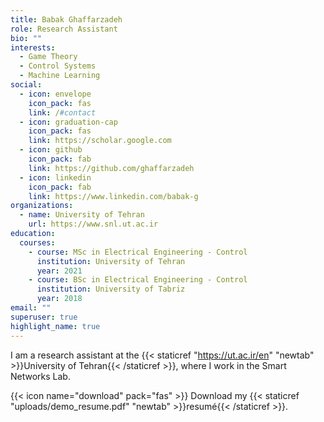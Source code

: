```yaml
---
title: Babak Ghaffarzadeh
role: Research Assistant
bio: ""
interests:
  - Game Theory
  - Control Systems
  - Machine Learning
social:
  - icon: envelope
    icon_pack: fas
    link: /#contact
  - icon: graduation-cap
    icon_pack: fas
    link: https://scholar.google.com
  - icon: github
    icon_pack: fab
    link: https://github.com/ghaffarzadeh
  - icon: linkedin
    icon_pack: fab
    link: https://www.linkedin.com/babak-g
organizations:
  - name: University of Tehran
    url: https://www.snl.ut.ac.ir
education:
  courses:
    - course: MSc in Electrical Engineering - Control
      institution: University of Tehran
      year: 2021
    - course: BSc in Electrical Engineering - Control
      institution: University of Tabriz
      year: 2018
email: ""
superuser: true
highlight_name: true
---
```

I am a research assistant at the  {{< staticref "https://ut.ac.ir/en" "newtab" >}}University of Tehran{{< /staticref >}}, where I work in the Smart Networks Lab.

{{< icon name="download" pack="fas" >}} Download my {{< staticref "uploads/demo_resume.pdf" "newtab" >}}resumé{{< /staticref >}}.